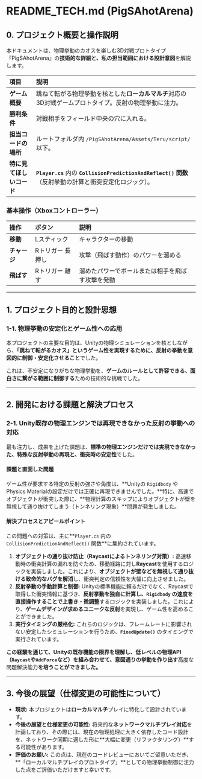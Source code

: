 # README_TECH.md (PigSAhotArena)

## 0. プロジェクト概要と操作説明

本ドキュメントは、物理挙動のカオスを楽しむ3D対戦プロトタイプ『PigSAhotArena』の**技術的な詳細と、私の担当範囲における設計意図**を解説します。

| 項目 | 説明 |
| :--- | :--- |
| **ゲーム概要** | 跳ねて転がる物理挙動を核とした**ローカルマルチ**対応の3D対戦ゲームプロトタイプ。反射の物理挙動に注力。 |
| **勝利条件** | 対戦相手をフィールド中央の穴に入れる。 |
| **担当コードの場所** | ルートフォルダ内 `/PigSAhotArena/Assets/Teru/script/` 以下。 |
| **特に見てほしいコード** | **`Player.cs`** 内の **`CollisionPredictionAndReflect()` 関数**（反射挙動の計算と衝突安定化ロジック）。 |

### 基本操作（Xboxコントローラー）

| 操作 | ボタン | 説明 |
| :--- | :--- | :--- |
| **移動** | Lスティック | キャラクターの移動 |
| **チャージ** | Rトリガー 長押し | 攻撃（飛ばす動作）のパワーを溜める |
| **飛ばす** | Rトリガー 離す | 溜めたパワーでボールまたは相手を飛ばす攻撃を発動 |

---

## 1. プロジェクト目的と設計思想

### 1-1. 物理挙動の安定化とゲーム性への応用

本プロジェクトの主要な目的は、Unityの物理シミュレーションを核としながら、**「跳ねて転がるカオス」というゲーム性を実現するために、反射の挙動を意図的に制御・安定化させること**でした。

これは、不安定になりがちな物理挙動を、**ゲームのルールとして許容できる、面白さに繋がる範囲に制御する**ための技術的な挑戦でした。

---

## 2. 開発における課題と解決プロセス

### 2-1. Unity既存の物理エンジンでは再現できなかった反射の挙動への対応

最も注力し、成果を上げた課題は、**標準の物理エンジンだけでは実現できなかった、特殊な反射挙動の再現と、衝突時の安定性**でした。

#### 課題と直面した問題

ゲーム性が要求する特定の反射の強さや角度は、**Unityの `Rigidbody` や Physics Materialの設定だけでは正確に再現できませんでした。**特に、高速でオブジェクトが衝突した際に、**物理計算のスキップによりオブジェクトが壁を無視して通り抜けてしまう（トンネリング現象）**問題が発生しました。

#### 解決プロセスとアピールポイント

この問題への対策は、主に**`Player.cs` 内の `CollisionPredictionAndReflect()` 関数**に集約されています。

1.  **オブジェクトの通り抜け防止（Raycastによるトンネリング対策）:**
    高速移動時の衝突計算の漏れを防ぐため、移動経路に対し**Raycast**を使用するロジックを実装しました。これにより、**オブジェクトが壁などを無視して通り抜ける致命的なバグを解消**し、衝突判定の信頼性を大幅に向上させました。
2.  **反射挙動の手動計算と制御:**
    Unityの標準機能に頼るだけでなく、Raycastで取得した衝突情報に基づき、**反射挙動を独自に計算し、`Rigidbody` の速度を直接操作することで上書き・微調整**するロジックを実装しました。これにより、**ゲームデザインが求めるユニークな反射**を実現し、ゲーム性を高めることができました。
3.  **実行タイミングの厳格化:**
    これらのロジックは、フレームレートに影響されない安定したシミュレーションを行うため、**`FixedUpdate()`** のタイミングで実行されています。

**この経験を通じて、Unityの既存機能の限界を理解し、低レベルの物理API（`Raycast`や`AddForce`など）を組み合わせて、意図通りの挙動を作り出す**高度な問題解決能力**を培うことができました。**

---

## 3. 今後の展望（仕様変更の可能性について）

* **現状:** 本プロジェクトは**ローカルマルチ**プレイに特化して設計されています。
* **今後の展望と仕様変更の可能性:** 将来的な**ネットワークマルチプレイ対応**を計画しており、その際には、現在の物理処理に大きく依存したコード設計を、ネットワーク同期に適した形に**大幅に変更（リファクタリング）**する可能性があります。
* **評価のお願い:** この点は、現在のコードレビューにおいてご留意いただき、**「ローカルマルチプレイのプロトタイプ」**としての物理挙動制御に注力した点をご評価いただけますと幸いです。
